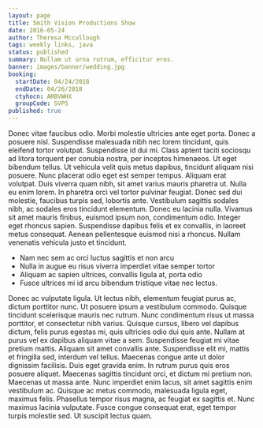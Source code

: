 ```yaml
---
layout: page
title: Smith Vision Productions Show
date: 2016-05-24
author: Theresa Mccullough
tags: weekly links, java
status: published
summary: Nullam ut urna rutrum, efficitur eros.
banner: images/banner/wedding.jpg
booking:
  startDate: 04/24/2018
  endDate: 04/26/2018
  ctyhocn: ARBVWHX
  groupCode: SVPS
published: true
---
```

Donec vitae faucibus odio. Morbi molestie ultricies ante eget porta. Donec a posuere nisl. Suspendisse malesuada nibh nec lorem tincidunt, quis eleifend tortor volutpat. Suspendisse id dui mi. Class aptent taciti sociosqu ad litora torquent per conubia nostra, per inceptos himenaeos. Ut eget bibendum tellus. Ut vehicula velit quis metus dapibus, tincidunt aliquam nisi posuere. Nunc placerat odio eget est semper tempus. Aliquam erat volutpat.
Duis viverra quam nibh, sit amet varius mauris pharetra ut. Nulla eu enim lorem. In pharetra orci vel tortor pulvinar feugiat. Donec sed dui molestie, faucibus turpis sed, lobortis ante. Vestibulum sagittis sodales nibh, ac sodales eros tincidunt elementum. Donec eu lacinia nulla. Vivamus sit amet mauris finibus, euismod ipsum non, condimentum odio. Integer eget rhoncus sapien. Suspendisse dapibus felis et ex convallis, in laoreet metus consequat. Aenean pellentesque euismod nisi a rhoncus. Nullam venenatis vehicula justo et tincidunt.

* Nam nec sem ac orci luctus sagittis et non arcu
* Nulla in augue eu risus viverra imperdiet vitae semper tortor
* Aliquam ac sapien ultrices, convallis ligula at, porta odio
* Fusce ultrices mi id arcu bibendum tristique vitae nec lectus.

Donec ac vulputate ligula. Ut lectus nibh, elementum feugiat purus ac, dictum porttitor nunc. Ut posuere ipsum a vestibulum commodo. Quisque tincidunt scelerisque mauris nec rutrum. Nunc condimentum risus ut massa porttitor, et consectetur nibh varius. Quisque cursus, libero vel dapibus dictum, felis purus egestas mi, quis ultricies odio dui quis ante. Nullam at purus vel ex dapibus aliquam vitae a sem. Suspendisse feugiat mi vitae pretium mattis. Aliquam sit amet convallis ante. Suspendisse elit mi, mattis et fringilla sed, interdum vel tellus.
Maecenas congue ante ut dolor dignissim facilisis. Duis eget gravida enim. In rutrum purus quis eros posuere aliquet. Maecenas sagittis tincidunt orci, et dictum mi pretium non. Maecenas ut massa ante. Nunc imperdiet enim lacus, sit amet sagittis enim vestibulum ac. Quisque ac metus commodo, malesuada ligula eget, maximus felis. Phasellus tempor risus magna, ac feugiat ex sagittis et. Nunc maximus lacinia vulputate. Fusce congue consequat erat, eget tempor turpis molestie sed. Ut suscipit lectus quam.

